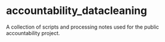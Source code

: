 # accountability_datacleaning
A collection of scripts and processing notes used for the public accountability project. 
